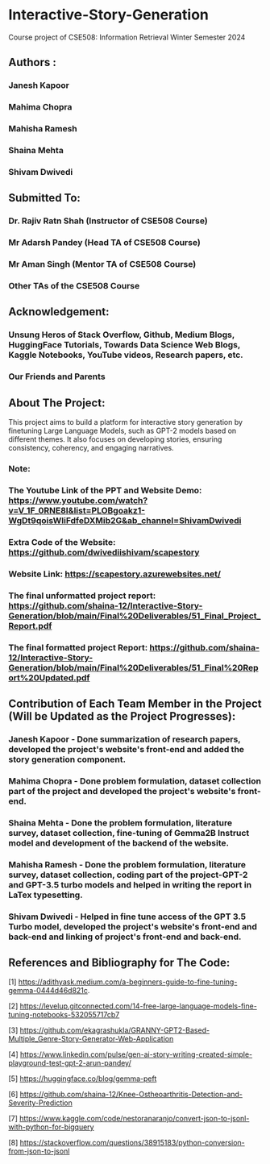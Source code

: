 # Interactive-Story-Generation
Course project of CSE508: Information Retrieval Winter Semester 2024

## Authors :
### Janesh Kapoor
### Mahima Chopra
### Mahisha Ramesh
### Shaina Mehta
### Shivam Dwivedi

## Submitted To:
### Dr. Rajiv Ratn Shah (Instructor of CSE508 Course)
### Mr Adarsh Pandey (Head TA of CSE508 Course)
### Mr Aman Singh (Mentor TA of CSE508 Course)
### Other TAs of the CSE508 Course

## Acknowledgement:
### Unsung Heros of Stack Overflow, Github, Medium Blogs, HuggingFace Tutorials, Towards Data Science Web Blogs, Kaggle Notebooks, YouTube videos, Research papers, etc.
### Our Friends and Parents

## About The Project:
This project aims to build a platform for interactive story generation by finetuning Large Language Models, such as GPT-2 models based on different themes. It also focuses on developing stories, ensuring consistency, coherency, and engaging narratives.


### Note: 

### The Youtube Link of the PPT and Website Demo: https://www.youtube.com/watch?v=V_1F_0RNE8I&list=PLOBgoakz1-WgDt9qoisWliFdfeDXMib2G&ab_channel=ShivamDwivedi

### Extra Code of the Website: https://github.com/dwivediishivam/scapestory

### Website Link: https://scapestory.azurewebsites.net/

### The final unformatted project report: https://github.com/shaina-12/Interactive-Story-Generation/blob/main/Final%20Deliverables/51_Final_Project_Report.pdf

### The final formatted project Report: https://github.com/shaina-12/Interactive-Story-Generation/blob/main/Final%20Deliverables/51_Final%20Report%20Updated.pdf


## Contribution of Each Team Member in the Project (Will be Updated as the Project Progresses):
### Janesh Kapoor - Done summarization of research papers, developed the project's website's front-end and added the story generation component.
### Mahima Chopra - Done problem formulation, dataset collection part of the project and developed the project's website's front-end.
### Shaina Mehta - Done the problem formulation, literature survey, dataset collection, fine-tuning of Gemma2B Instruct model and development of the backend of the website.
### Mahisha Ramesh - Done the problem formulation, literature survey, dataset collection, coding part of the project-GPT-2 and GPT-3.5 turbo models and helped in writing the report in LaTex typesetting.
### Shivam Dwivedi - Helped in fine tune access of the GPT 3.5 Turbo model, developed the project's website's front-end and back-end and linking of project's front-end and back-end.
## References and Bibliography for The Code:

[1] https://adithyask.medium.com/a-beginners-guide-to-fine-tuning-gemma-0444d46d821c.

[2] https://levelup.gitconnected.com/14-free-large-language-models-fine-tuning-notebooks-532055717cb7

[3] https://github.com/ekagrashukla/GRANNY-GPT2-Based-Multiple_Genre-Story-Generator-Web-Application

[4] https://www.linkedin.com/pulse/gen-ai-story-writing-created-simple-playground-test-gpt-2-arun-pandey/

[5] https://huggingface.co/blog/gemma-peft

[6] https://github.com/shaina-12/Knee-Ostheoarthritis-Detection-and-Severity-Prediction

[7] https://www.kaggle.com/code/nestoranaranjo/convert-json-to-jsonl-with-python-for-bigquery

[8] https://stackoverflow.com/questions/38915183/python-conversion-from-json-to-jsonl
